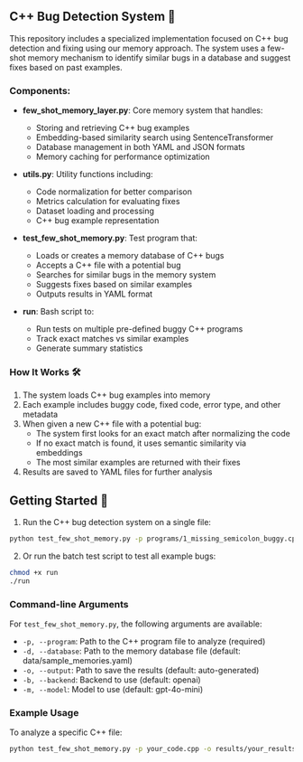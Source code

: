 ## C++ Bug Detection System 🐛

This repository includes a specialized implementation focused on C++ bug detection and fixing using our memory approach. The system uses a few-shot memory mechanism to identify similar bugs in a database and suggest fixes based on past examples.

### Components:

- **few_shot_memory_layer.py**: Core memory system that handles:
  - Storing and retrieving C++ bug examples
  - Embedding-based similarity search using SentenceTransformer
  - Database management in both YAML and JSON formats
  - Memory caching for performance optimization

- **utils.py**: Utility functions including:
  - Code normalization for better comparison
  - Metrics calculation for evaluating fixes
  - Dataset loading and processing
  - C++ bug example representation

- **test_few_shot_memory.py**: Test program that:
  - Loads or creates a memory database of C++ bugs
  - Accepts a C++ file with a potential bug
  - Searches for similar bugs in the memory system
  - Suggests fixes based on similar examples
  - Outputs results in YAML format

- **run**: Bash script to:
  - Run tests on multiple pre-defined buggy C++ programs
  - Track exact matches vs similar examples
  - Generate summary statistics

### How It Works 🛠️

1. The system loads C++ bug examples into memory
2. Each example includes buggy code, fixed code, error type, and other metadata
3. When given a new C++ file with a potential bug:
   - The system first looks for an exact match after normalizing the code
   - If no exact match is found, it uses semantic similarity via embeddings
   - The most similar examples are returned with their fixes
4. Results are saved to YAML files for further analysis

## Getting Started 🚀

1. Run the C++ bug detection system on a single file:
```bash
python test_few_shot_memory.py -p programs/1_missing_semicolon_buggy.cpp
```

2. Or run the batch test script to test all example bugs:
```bash
chmod +x run
./run
```

### Command-line Arguments

For `test_few_shot_memory.py`, the following arguments are available:

- `-p, --program`: Path to the C++ program file to analyze (required)
- `-d, --database`: Path to the memory database file (default: data/sample_memories.yaml)
- `-o, --output`: Path to save the results (default: auto-generated)
- `-b, --backend`: Backend to use (default: openai)
- `-m, --model`: Model to use (default: gpt-4o-mini)

### Example Usage

To analyze a specific C++ file:
```bash
python test_few_shot_memory.py -p your_code.cpp -o results/your_results.yaml
```


